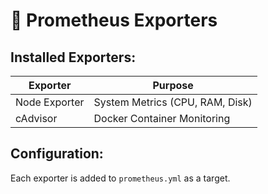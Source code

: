 # 📡 Prometheus Exporters

## Installed Exporters:
| Exporter         | Purpose                        |
|------------------|--------------------------------|
| Node Exporter   | System Metrics (CPU, RAM, Disk) |
| cAdvisor        | Docker Container Monitoring    |

## Configuration:
Each exporter is added to `prometheus.yml` as a target.
